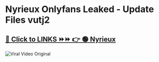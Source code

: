 
 # Nyrieux Onlyfans Leaked - Update Files vutj2

## <h2><a href="https://clipsfans.com/Nyrieux&ref=git">🔗 Click to LINKS ⏩⏩ 👉 🟢 Nyrieux </a></h2>

<a href="https://clipsfans.com/Nyrieux&ref=git" rel="nofollow" data-target="animated-image.originalLink"><img src="https://i.ibb.co.com/xMMVF88/686577567.gif" alt="Viral Video Original" style="max-width: 100%; display: inline-block;" data-target="animated-image.originalImage"></a>

